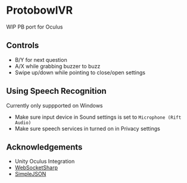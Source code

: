 # ProtobowlVR

WIP PB port for Oculus

## Controls
  - B/Y for next question
  - A/X while grabbing buzzer to buzz
  - Swipe up/down while pointing to close/open settings

## Using Speech Recognition
Currently only suppported on Windows
  - Make sure input device in Sound settings is set to `Microphone (Rift Audio)`
  - Make sure speech services in turned on in Privacy settings

## Acknowledgements
  - Unity Oculus Integration
  - [WebSocketSharp](https://github.com/sta/websocket-sharp)
  - [SimpleJSON](https://github.com/Bunny83/SimpleJSON)